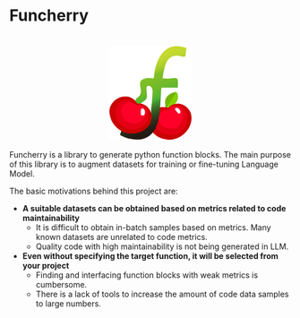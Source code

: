# Funcherry

<p align="center">
</br>
    <img width="150" src="https://github.com/pioneer01010/Funcherry/blob/main/assets/funcherry.png">
</p>

Funcherry is a library to generate python function blocks.
The main purpose of this library is to augment datasets for training or fine-tuning Language Model.

The basic motivations behind this project are:
- **A suitable datasets can be obtained based on metrics related to code maintainability**
  - It is difficult to obtain in-batch samples based on metrics. Many known datasets are unrelated to code metrics.
  - Quality code with high maintainability is not being generated in LLM.
- **Even without specifying the target function, it will be selected from your project**
  - Finding and interfacing function blocks with weak metrics is cumbersome.
  - There is a lack of tools to increase the amount of code data samples to large numbers.
